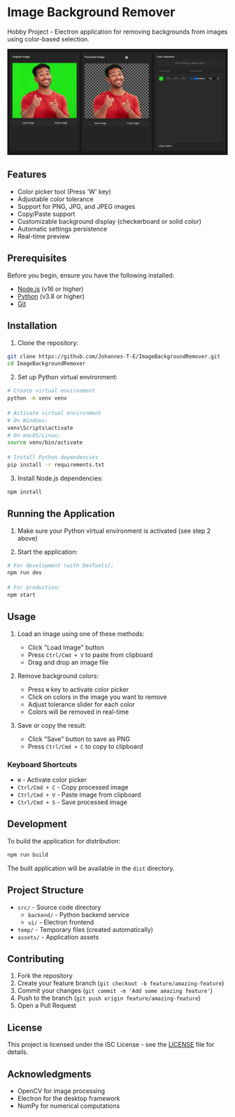# Image Background Remover

Hobby Project - Electron application for removing backgrounds from images using color-based selection.

![Application Screenshot](assets/UI_Screenshot.png)

## Features

- Color picker tool (Press 'W' key)
- Adjustable color tolerance
- Support for PNG, JPG, and JPEG images
- Copy/Paste support
- Customizable background display (checkerboard or solid color)
- Automatic settings persistence
- Real-time preview

## Prerequisites

Before you begin, ensure you have the following installed:
- [Node.js](https://nodejs.org/) (v16 or higher)
- [Python](https://www.python.org/) (v3.8 or higher)
- [Git](https://git-scm.com/)

## Installation

1. Clone the repository:
```bash
git clone https://github.com/Johannes-T-E/ImageBackgroundRemover.git
cd ImageBackgroundRemover
```

2. Set up Python virtual environment:
```bash
# Create virtual environment
python -m venv venv

# Activate virtual environment
# On Windows:
venv\Scripts\activate
# On macOS/Linux:
source venv/bin/activate

# Install Python dependencies
pip install -r requirements.txt
```

3. Install Node.js dependencies:
```bash
npm install
```

## Running the Application

1. Make sure your Python virtual environment is activated (see step 2 above)

2. Start the application:
```bash
# For development (with DevTools):
npm run dev

# For production:
npm start
```

## Usage

1. Load an image using one of these methods:
   - Click "Load Image" button
   - Press `Ctrl/Cmd + V` to paste from clipboard
   - Drag and drop an image file

2. Remove background colors:
   - Press `W` key to activate color picker
   - Click on colors in the image you want to remove
   - Adjust tolerance slider for each color
   - Colors will be removed in real-time

3. Save or copy the result:
   - Click "Save" button to save as PNG
   - Press `Ctrl/Cmd + C` to copy to clipboard

### Keyboard Shortcuts

- `W` - Activate color picker
- `Ctrl/Cmd + C` - Copy processed image
- `Ctrl/Cmd + V` - Paste image from clipboard
- `Ctrl/Cmd + S` - Save processed image

## Development

To build the application for distribution:
```bash
npm run build
```

The built application will be available in the `dist` directory.

## Project Structure

- `src/` - Source code directory
  - `backend/` - Python backend service
  - `ui/` - Electron frontend
- `temp/` - Temporary files (created automatically)
- `assets/` - Application assets

## Contributing

1. Fork the repository
2. Create your feature branch (`git checkout -b feature/amazing-feature`)
3. Commit your changes (`git commit -m 'Add some amazing feature'`)
4. Push to the branch (`git push origin feature/amazing-feature`)
5. Open a Pull Request

## License

This project is licensed under the ISC License - see the [LICENSE](LICENSE) file for details.

## Acknowledgments

- OpenCV for image processing
- Electron for the desktop framework
- NumPy for numerical computations 